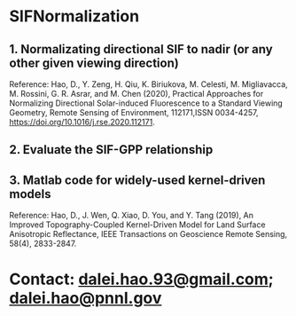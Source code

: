 # SIFNormalization
 ## 1. Normalizating directional SIF to nadir (or any other given viewing direction)
 Reference: Hao, D., Y. Zeng, H. Qiu, K. Biriukova, M. Celesti, M. Migliavacca, M. Rossini, G. R. Asrar, and M. Chen (2020), Practical Approaches for Normalizing Directional Solar-induced Fluorescence to a Standard Viewing Geometry, Remote Sensing of Environment, 112171,ISSN 0034-4257, https://doi.org/10.1016/j.rse.2020.112171.

 ## 2. Evaluate the SIF-GPP relationship
 
 ## 3. Matlab code for widely-used kernel-driven models
 Reference: Hao, D., J. Wen, Q. Xiao, D. You, and Y. Tang (2019), An Improved Topography-Coupled Kernel-Driven Model for Land Surface Anisotropic Reflectance, IEEE Transactions on Geoscience Remote Sensing, 58(4), 2833-2847.
# Contact: dalei.hao.93@gmail.com; dalei.hao@pnnl.gov

